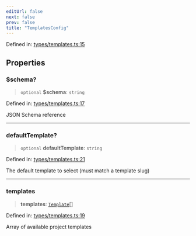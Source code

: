 ```yaml
---
editUrl: false
next: false
prev: false
title: "TemplatesConfig"
---
```


Defined in: [types/templates.ts:15](https://github.com/yashjawale/fabr/blob/f01b72cf78714226de776336ec5f87a5b71f2c78/src/types/templates.ts#L15)

## Properties

### $schema?

> `optional` **$schema**: `string`

Defined in: [types/templates.ts:17](https://github.com/yashjawale/fabr/blob/f01b72cf78714226de776336ec5f87a5b71f2c78/src/types/templates.ts#L17)

JSON Schema reference

***

### defaultTemplate?

> `optional` **defaultTemplate**: `string`

Defined in: [types/templates.ts:21](https://github.com/yashjawale/fabr/blob/f01b72cf78714226de776336ec5f87a5b71f2c78/src/types/templates.ts#L21)

The default template to select (must match a template slug)

***

### templates

> **templates**: [`Template`](/fabr/docs/api/types/templates/interfaces/template/)[]

Defined in: [types/templates.ts:19](https://github.com/yashjawale/fabr/blob/f01b72cf78714226de776336ec5f87a5b71f2c78/src/types/templates.ts#L19)

Array of available project templates

